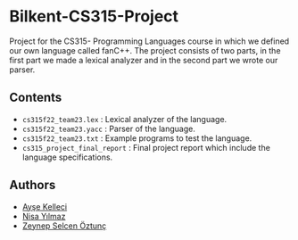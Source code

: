 # Bilkent-CS315-Project
Project for the CS315- Programming Languages course in which we defined our own language called fanC++. The project consists of two parts, in the first part we made a lexical analyzer and in the second part we wrote our parser. 

## Contents
- `cs315f22_team23.lex` :  Lexical analyzer of the language.
- `cs315f22_team23.yacc` :   Parser of the language.
- `cs315f22_team23.txt` :  Example programs to test the language.
- `cs315_project_final_report` :   Final project report which include the language specifications.


## Authors
- [Ayşe Kelleci](https://github.com/aysekelleci)
- [Nisa Yılmaz](https://github.com/nisayilmaz)
- [Zeynep Selcen Öztunç](https://github.com/zeynepoztunc)
